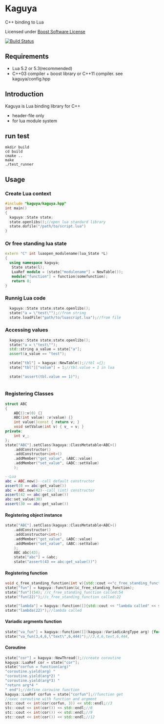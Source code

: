 # Kaguya
C++ binding to Lua

Licensed under [Boost Software License](http://www.boost.org/LICENSE_1_0.txt)

[![Build Status](https://travis-ci.org/satoren/kaguya.svg?branch=master)](https://travis-ci.org/satoren/kaguya)

## Requirements
- Lua 5.2 or 5.3(recommended)
- C++03 compiler + boost library or C++11 compiler. see kaguya/config.hpp


## Introduction

Kaguya is Lua binding library for C++ 
- header-file only
-  for lua module system

## run test
```
mkdir build
cd build
cmake ..
make
./test_runner
```

## Usage
### Create Lua context
```c++
#include "kaguya/kaguya.hpp"
int main()
{
  kaguya::State state;
  state.openlibs();//open lua standard library
  state.dofile("/path/to/script.lua")
}
```

### Or free standing lua state
```c++
extern "C" int luaopen_modulename(lua_State *L)
{
  using namespace kaguya;
   State state(l);
   LuaRef module = (state["modulename"] = NewTable());
   module["function"] = function(somefunction);
   return 0;
}
```

### Runnig Lua code
```c++
  kaguya::State state;state.openlibs();
  state("a = \"test\"");//from string
  state.loadFile("path/to/luascript.lua");//from file
```

### Accessing values
```c++
  kaguya::State state;state.openlibs();
  state("a = \"test\"");
  std::string a_value = state["a"];
  assert(a_value == "test");
  
  state["tbl"] = kaguya::NewTable();//tbl ={};
  state["tbl"]["value"] = 1;//tbl.value = 1 in lua
  
  state("assert(tbl.value == 1)");
  
```


### Registering Classes
```c++
struct ABC
{
	ABC():v(0) {}
	ABC(int value) :v(value) {}
	int value()const { return v; }
	void setValue(int v) { v_ = v; }
private:
	int v_;
};
state["ABC"].setClass(kaguya::ClassMetatable<ABC>()
	.addConstructor()
	.addConstructor<int>()
	.addMember("get_value", &ABC::value)
	.addMember("set_value", &ABC::setValue)
	);
```

```lua
--Lua
abc = ABC.new()--call default constructor
assert(0 == abc:get_value())
abc = ABC.new(42)--call (int) constructor
assert(42 == abc:get_value())
abc:set_value(30)
assert(30 == abc:get_value())
```

#### Registering object instance
```c++
state["ABC"].setClass(kaguya::ClassMetatable<ABC>()
	.addConstructor()
	.addConstructor<int>()
	.addMember("get_value", &ABC::value)
	.addMember("set_value", &ABC::setValue)
	);
	ABC abc(43);
	state["abc"] = &abc;
	state("assert(43 == abc:get_value())")
```

#### Registering function
```c++
void c_free_standing_function(int v){std::cout <<"c_free_standing_function called:" << v << std::endl}
state["fun"] = kaguya::function(&c_free_standing_function);
state["fun"](54); //c_free_standing_function called:54
state("fun(22)");//c_free_standing_function called:22

state["lambda"] = kaguya::function([]{std::cout << "lambda called" << std::endl;});//C++11 lambda
state("lambda(22)");//lambda called
```

#### Variadic argments function
```c++
state["va_fun"] = kaguya::function([](kaguya::VariadicArgType arg) {for (auto v : arg) { std::cout << v.get<std::string>() << ","; }std::cout << std::endl; });//C++11 lambda
state("va_fun(3,4,6,\"text\",6,444)");//3,4,6,text,6,444,

```

#### Coroutine
```c++
state["cor"] = kaguya::NewThread();//create coroutine
kaguya::LuaRef cor = state["cor"];
state("corfun = function(arg)"
"coroutine.yield(arg) "
"coroutine.yield(arg*2) "
"coroutine.yield(arg*3) "
"return arg*4 "
" end");//define corouine function
kaguya::LuaRef corfun = state["corfun"];//function get
//exec coroutine with function and argment
stc::cout << int(cor(corfun, 3)) << std::endl;//3
stc::cout << int(cor()) << std::endl;//6
stc::cout << int(cor()) << std::endl;//9
stc::cout << int(cor()) << std::endl;//12
```

